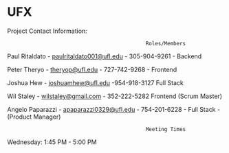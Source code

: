 # UFX
Project
Contact Information:


                                                 Roles/Members
  Paul Ritaldato - paulritaldato001@ufl.edu - 305-904-9261 - Backend
  
  Peter Theryo -   theryop@ufl.edu          - 727-742-9268 - Frontend
  
  Joshua Hew - joshuamhew@ufl.edu -954-918-3127 Full Stack
  
  Wil Staley - wilstaley@gmail.com - 352-222-5282 Frontend (Scrum Master)
  
  Angelo Paparazzi - apaparazzi0329@ufl.edu - 754-201-6228 - Full Stack - (Product Manager)
 
                                                 Meeting Times
  Wednesday: 1:45 PM - 5:00 PM
